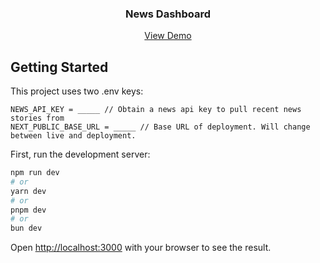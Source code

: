 <!--
*** Taken from https://github.com/othneildrew/Best-README-Template/blob/main/BLANK_README.md. Great guide!
-->

<div align="center">
<h3 align="center">News Dashboard</h3>
  <p align="center">
    <a href="https://lingotech-dashboard.vercel.app/">View Demo</a>
  </p>
</div>

## Getting Started

This project uses two .env keys:

```
NEWS_API_KEY = _____ // Obtain a news api key to pull recent news stories from
NEXT_PUBLIC_BASE_URL = _____ // Base URL of deployment. Will change between live and deployment.
```

First, run the development server:

```bash
npm run dev
# or
yarn dev
# or
pnpm dev
# or
bun dev
```

Open [http://localhost:3000](http://localhost:3000) with your browser to see the result.
